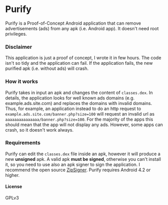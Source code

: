 # Purify
Purify is a Proof-of-Concept Android application that can remove advertisements (ads) from any apk (i.e. Android app). It doesn't need root privileges.
### Disclaimer
This application is just a proof of concept, I wrote it in few hours. The code isn't so tidy and the application can fail. If the application fails, the new purified apk (i.e. without ads) will crash.
### How it works
Purify takes in input an apk and changes the content of `classes.dex`. In details, the application looks for well known ads domains (e.g. example.ads.site.com) and replaces the domains with invalid domains. Thus, for example, an application instead to do an http request to `example.ads.site.com/banner.php?size=100` will request an invalid url as `aaaaaaaaaaaaaaa/banner.php?size=100`. For the majority of the apps this should mean that the app will not display any ads. However, some apps can crash, so it doesn't work always.
### Requirements
Purify can edit the `classes.dex` file inside an apk, however it will produce a new **unsigned** apk. A valid apk **must be signed**, otherwise you can't install it, so you need to use also an apk signer to sign the application. I recommend the open source [ZipSigner](https://play.google.com/store/apps/details?id=kellinwood.zipsigner2). Purify requires Android 4.2 or higher.

#### License
GPLv3
